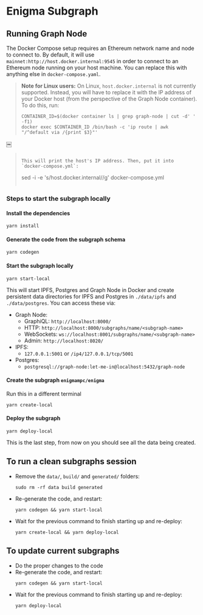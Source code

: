 # Enigma Subgraph

## Running Graph Node

The Docker Compose setup requires an Ethereum network name and node
to connect to. By default, it will use `mainnet:http://host.docker.internal:9545`
in order to connect to an Ethereum node running on your host machine.
You can replace this with anything else in `docker-compose.yaml`.

> **Note for Linux users:** On Linux, `host.docker.internal` is not
> currently supported. Instead, you will have to replace it with the
> IP address of your Docker host (from the perspective of the Graph
> Node container).
> To do this, run:
>
> ```
> CONTAINER_ID=$(docker container ls | grep graph-node | cut -d' ' -f1)
> docker exec $CONTAINER_ID /bin/bash -c 'ip route | awk "/^default via /{print $3}"'
￼
> ```
>
> This will print the host's IP address. Then, put it into `docker-compose.yml`:
>
> ```
> sed -i -e 's/host.docker.internal/<IP ADDRESS>/g' docker-compose.yml
> ```

### Steps to start the subgraph locally
#### Install the dependencies
```
yarn install
```

#### Generate the code from the subgraph schema
```
yarn codegen
```

#### Start the subgraph locally
```
yarn start-local
```

This will start IPFS, Postgres and Graph Node in Docker and create persistent
data directories for IPFS and Postgres in `./data/ipfs` and `./data/postgres`. You
can access these via:

- Graph Node:
  - GraphiQL: `http://localhost:8000/`
  - HTTP: `http://localhost:8000/subgraphs/name/<subgraph-name>`
  - WebSockets: `ws://localhost:8001/subgraphs/name/<subgraph-name>`
  - Admin: `http://localhost:8020/`
- IPFS:
  - `127.0.0.1:5001` or `/ip4/127.0.0.1/tcp/5001`
- Postgres:
  - `postgresql://graph-node:let-me-in@localhost:5432/graph-node`


#### Create the subgraph `enigmampc/enigma`
Run this in a different terminal
```
yarn create-local
```

#### Deploy the subgraph
```
yarn deploy-local
```

This is the last step, from now on you should see all the data being created.

## To run a clean subgraphs session
  - Remove the `data/`, `build/` and `generated/` folders:
    ```
    sudo rm -rf data build generated
    ````
  - Re-generate the code, and restart:
    ```
    yarn codegen && yarn start-local
    ```
  - Wait for the previous command to finish starting up and re-deploy: 
    ```
    yarn create-local && yarn deploy-local
    ```

## To update current subgraphs
  - Do the proper changes to the code
  - Re-generate the code, and restart:
    ```
    yarn codegen && yarn start-local
    ```
  - Wait for the previous command to finish starting up and re-deploy:
    ```
    yarn deploy-local
    ```
